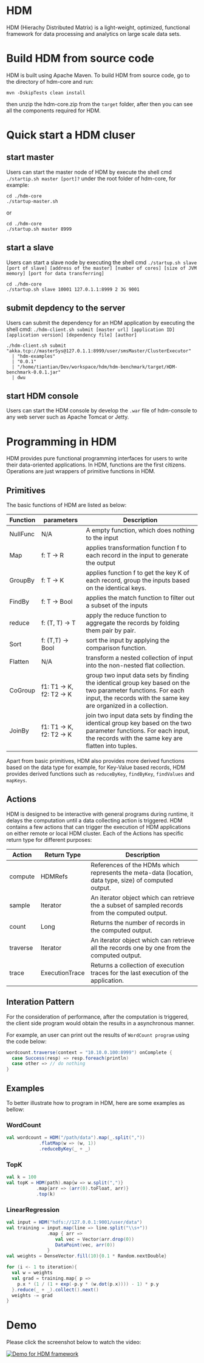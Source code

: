 HDM
==============

HDM (Hierachy Distributed Matrix) is a light-weight, optimized, functional framework for data processing and analytics on large scale data sets.


# Build HDM from source code

HDM is built using Apache Maven. To build HDM from source code, go to the directory of hdm-core and run:

```shell
mvn -DskipTests clean install

```

then unzip the hdm-core.zip from the `target` folder, after then you can see all the components required for HDM.


# Quick start a HDM cluser


## start master

Users can start the master node of HDM by execute the shell cmd `./startip.sh master [port]?` under the root folder of hdm-core, for example:

```shell
cd ./hdm-core
./startup-master.sh
```

or

```shell
cd ./hdm-core
./startup.sh master 8999
```


## start a slave

Users can start a slave node by executing the shell cmd `./startup.sh slave [port of slave] [address of the master] [number of cores] [size of JVM memory] [port for data transferring]`

```shell
cd ./hdm-core
./startup.sh slave 10001 127.0.1.1:8999 2 3G 9001
```


## submit depdency to the server

Users can submit the dependency for an HDM application by executing the shell cmd: `./hdm-client.sh submit [master url] [application ID] [application version] [dependency file] [author]`

```shell
./hdm-client.sh submit "akka.tcp://masterSys@127.0.1.1:8999/user/smsMaster/ClusterExecutor"
  | "hdm-examples"
  | "0.0.1"
  | "/home/tiantian/Dev/workspace/hdm/hdm-benchmark/target/HDM-benchmark-0.0.1.jar"
  | dwu
```

## start HDM console

Users can start the HDM console by develop the `.war` file of hdm-console to any web server such as Apache Tomcat or Jetty.



# Programming in HDM

HDM provides pure functional programming interfaces for users to write their data-oriented applications. In HDM, functions are the first citizens. Operations are just wrappers of primitive functions in HDM.

## Primitives

The basic functions of HDM are listed as below:

Function | parameters | Description
---------|------------|------------
NullFunc | N/A | A empty function, which does nothing to the input
Map | f: T -> R | applies transformation function f to each record in the input to generate the output
GroupBy | f: T -> K | applies function f to get the key K of each record, group the inputs based on the identical keys.
FindBy | f: T -> Bool | applies the match function to filter out a subset of the inputs
reduce | f: (T, T) -> T | apply the reduce function to aggregate the records by folding them pair by pair.
Sort |f: (T,T) -> Bool | sort the input by applying the comparison function.
Flatten | N/A | transform a nested collection of input into the non-nested flat collection.
CoGroup | f1: T1 -> K, f2: T2 -> K| group two input data sets by finding the identical group key based on the two parameter functions. For each input, the records with the same key are organized in a collection.
JoinBy | f1: T1 -> K, f2: T2 -> K | join two input data sets by finding the identical group key based on the two parameter functions. For each input, the records with the same key are flatten into tuples.

Apart from basic primitives, HDM also provides more derived functions based on the data type for example, for Key-Value based records, HDM provides derived functions such as `reduceByKey`, `findByKey`, `findValues` and `mapKeys`.

## Actions

HDM is designed to be interactive with general programs during runtime, it delays the computation until a data collecting action is triggered. HDM contains a few actions that can trigger the execution of HDM applications on either remote or local HDM cluster.
Each of the Actions has specific return type for different purposes:

Action | Return Type | Description
---------|------------|------------
compute | HDMRefs| References of the HDMs which represents the meta-data (location, data type, size) of computed output.
sample | Iterator| An iterator object which can retrieve the a subset of sampled records from the computed output.
count | Long | Returns the number of records in the computed output.
traverse | Iterator | An iterator object which can retrieve all the records one by one from the computed output.
trace | ExecutionTrace | Returns a collection of execution traces for the last execution of the application.

## Interation Pattern

For the consideration of performance, after the computation is triggered, the client side program would obtain the results in a asynchronous manner.

For example, an user can print out the results of `WordCount program` using the code below:

```scala
wordcount.traverse(context = "10.10.0.100:8999") onComplete {
  case Success(resp) => resp.foreach(println)
  case other => // do nothing
}
```

## Examples

To better illustrate how to program in HDM, here are some examples as bellow:

### WordCount

```scala
val wordcount = HDM("/path/data").map(_.split(","))
            .flatMap(w => (w, 1))
            .reduceByKey(_ + _)
```

### TopK

```scala
val k = 100
val topK = HDM(path).map{w => w.split(",")}
           .map{arr => (arr(0).toFloat, arr)}
           .top(k)
```

### LinearRegression
```scala
val input = HDM("hdfs://127.0.0.1:9001/user/data")
val training = input.map(line => line.split("\\s+"))
               .map { arr =>
                  val vec = Vector(arr.drop(0))
                  DataPoint(vec, arr(0))
               }
val weights = DenseVector.fill(10){0.1 * Random.nextDouble}

for (i <- 1 to iteration){
  val w = weights
  val grad = training.map{ p =>
    p.x * (1 / (1 + exp(-p.y * (w.dot(p.x)))) - 1) * p.y
  }.reduce(_ + _).collect().next()
  weights -= grad
}

```

# Demo

Please click the screenshot below to watch the video:

[![Demo for HDM framework](http://img.youtube.com/vi/Gsz7z5bQ1zI/0.jpg)](https://www.youtube.com/watch?v=Gsz7z5bQ1zI)


